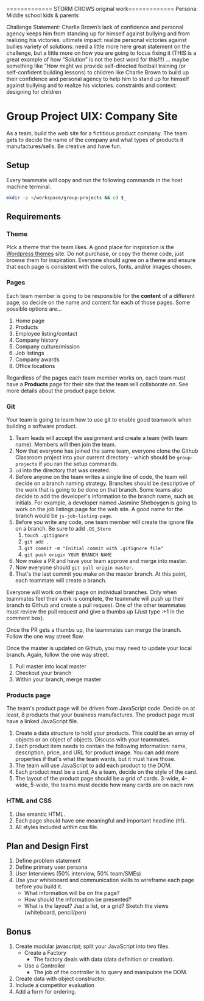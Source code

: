 ============= STORM CROWS original work=============
Persona: 
Middle school kids & parents

Challenge Statement:
Charlie Brown’s lack of confidence and personal agency keeps him from standing up for himself against bullying and from realizing his victories.
ultimate impact: realize personal victories against bullies
variety of solutions:  need a little more here great statement on the challenge, but a little more on how you are going to focus fixing it (THIS is a great example of how “Solution” is not the best word for this!!!) … maybe something like “How might we provide self-directed football training (or self-confident building lessons) to children like Charlie Brown to build up their confidence and personal agency to help him to stand up for himself against bullying and to realize his victories.
constraints and context: designing for children


# Group Project UIX: Company Site

As a team, build the web site for a fictitious product company. The team gets to decide the name of the company and what types of products it manufactures/sells. Be creative and have fun.

## Setup

Every teammate will copy and run the following commands in the host machine terminal.

```bash
mkdir -p ~/workspace/group-projects && cd $_
```

## Requirements

### Theme

Pick a theme that the team likes. A good place for inspiration is the [Wordpress themes](https://wordpress.org/themes/) site. Do not purchase, or copy the theme code, just browse them for inspiration. Everyone should agree on a theme and ensure that each page is consistent with the colors, fonts, and/or images chosen.

### Pages
Each team member is going to be responsible for the **content** of a different page, so decide on the name and content for each of those pages. Some possible options are...

1. Home page
1. Products
1. Employee listing/contact
1. Company history
1. Company culture/mission
1. Job listings
1. Company awards
1. Office locations

Regardless of the pages each team member works on, each team must have a **Products** page for their site that the team will collaborate on. See more details about the product page below.

### Git
Your team is going to learn how to use git to enable good teamwork when building a software product.
1. Team leads will accept the assignment and create a team (with team name). Members will then join the team.
1. Now that everyone has joined the same team, everyone clone the Github Classroom project into your current directory - which should be `group-projects` if you ran the setup commands.
1. `cd` into the directory that was created.
1. Before anyone on the team writes a single line of code, the team will decide on a branch naming strategy. Branches should be descriptive of the work that is going to be done on that branch. Some teams also decide to add the developer's information to the branch name, such as initials. For example, a developer named Jasmine Sheboygen is going to work on the job listings page for the web site. A good name for the branch would be `js-job-listing-page`.
1. Before you write any code, one team member will create the ignore file on a branch. Be sure to add `.DS_Store`
    1. `touch .gitignore`
    1. `git add .`
    1. `git commit -m "Initial commit with .gitignore file"`
    1. `git push origin YOUR BRANCH NAME`
1. Now make a PR and have your team approve and merge into master.
1. Now everyone should `git pull origin master`.
1. That's the last commit you make on the master branch. At this point, each teammate will create a branch.

Everyone will work on their page on individual branches. Only when teammates feel their work is complete, the teammate will push up their branch to Github and create a pull request. One of the other teammates must review the pull request and give a thumbs up (Just type :+1 in the comment box).

Once the PR gets a thumbs up, the teammates can merge the branch. Follow the one way street flow. 

Once the master is updated on Github, you may need to update your local branch.  Again, follow the one way street.
1. Pull master into local master
1. Checkout your branch
1. Within your branch, merge master

### Products page

The team's product page will be driven from JavaScript code. Decide on at least, 8 products that your business manufactures. The product page must have a linked JavaScript file.

1. Create a data structure to hold your products. This could be an array of objects or an object of objects. Discuss with your teammates.
1. Each product item needs to contain the following information: name, description, price, and URL for product image. You can add more properties if that's what the team wants, but it must have those.
1. The team will use JavaScript to add each product to the DOM.
1. Each product must be a card. As a team, decide on the style of the card.
1. The layout of the product page should be a grid of cards. 3-wide, 4-wide, 5-wide, the teams must decide how many cards are on each row.

### HTML and CSS
1. Use emantic HTML.
1. Each page should have one meaningful and important headline (h1).
1. All styles included within css file.


## Plan and Design First
1. Define problem statement           
1. Define primary user persona 
1. User Interviews (50% interview, 50% team/SMEs)
1. Use your whiteboard and communication skills to wireframe each page before you build it.
    * What information will be on the page?
    * How should the information be presented?
    * What is the layout? Just a list, or a grid? Sketch the views (whiteboard, pencil/pen)

## Bonus

1. Create modular javascript; split your JavaScript into two files.
    * Create a Factory
        * The factory deals with data (data definition or creation).
    * Use a Controller
        * The job of the controller is to query and manipulate the DOM.
1. Create data with object constructor.
1. Include a competitor evaluation
1. Add a form for ordering.



